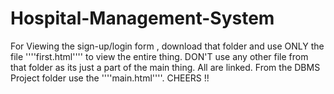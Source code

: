 # Hospital-Management-System
For Viewing the sign-up/login form , download that folder and use ONLY the file ''''first.html'''' to view the entire thing. 
DON'T use any other file from that folder as its just a part of the main thing. All are linked.
From the DBMS Project folder use the ''''main.html''''.
CHEERS !!
